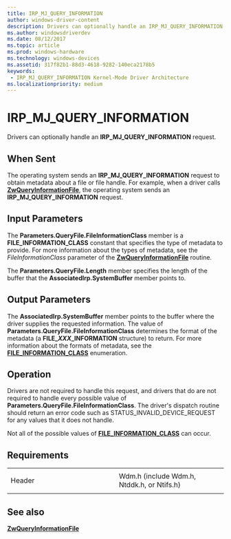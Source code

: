 ```yaml
---
title: IRP_MJ_QUERY_INFORMATION
author: windows-driver-content
description: Drivers can optionally handle an IRP_MJ_QUERY_INFORMATION request.
ms.author: windowsdriverdev
ms.date: 08/12/2017
ms.topic: article
ms.prod: windows-hardware
ms.technology: windows-devices
ms.assetid: 317f82b1-88d3-4618-9282-140eca2178b5
keywords:
 - IRP_MJ_QUERY_INFORMATION Kernel-Mode Driver Architecture
ms.localizationpriority: medium
---
```


# IRP\_MJ\_QUERY\_INFORMATION


Drivers can optionally handle an **IRP\_MJ\_QUERY\_INFORMATION** request.

When Sent
---------

The operating system sends an **IRP\_MJ\_QUERY\_INFORMATION** request to obtain metadata about a file or file handle. For example, when a driver calls [**ZwQueryInformationFile**](https://msdn.microsoft.com/library/windows/hardware/ff567052), the operating system sends an **IRP\_MJ\_QUERY\_INFORMATION** request.

## Input Parameters


The **Parameters.QueryFile.FileInformationClass** member is a **FILE\_INFORMATION\_CLASS** constant that specifies the type of metadata to provide. For more information about the types of metadata, see the *FileInformationClass* parameter of the [**ZwQueryInformationFile**](https://msdn.microsoft.com/library/windows/hardware/ff567052) routine.

The **Parameters.QueryFile.Length** member specifies the length of the buffer that the **AssociatedIrp.SystemBuffer** member points to.

## Output Parameters


The **AssociatedIrp.SystemBuffer** member points to the buffer where the driver supplies the requested information. The value of **Parameters.QueryFile.FileInformationClass** determines the format of the metadata (a **FILE\_*XXX*\_INFORMATION** structure) to return. For more information about the formats of metadata, see the [**FILE\_INFORMATION\_CLASS**](https://msdn.microsoft.com/library/windows/hardware/ff728840) enumeration.

Operation
---------

Drivers are not required to handle this request, and drivers that do are not required to handle every possible value of **Parameters.QueryFile.FileInformationClass**. The driver's dispatch routine should return an error code such as STATUS\_INVALID\_DEVICE\_REQUEST for any values that it does not handle.

Not all of the possible values of [**FILE\_INFORMATION\_CLASS**](https://msdn.microsoft.com/library/windows/hardware/ff728840) can occur.

Requirements
------------

<table>
<colgroup>
<col width="50%" />
<col width="50%" />
</colgroup>
<tbody>
<tr class="odd">
<td><p>Header</p></td>
<td>Wdm.h (include Wdm.h, Ntddk.h, or Ntifs.h)</td>
</tr>
</tbody>
</table>

## See also


[**ZwQueryInformationFile**](https://msdn.microsoft.com/library/windows/hardware/ff567052)

 

 




